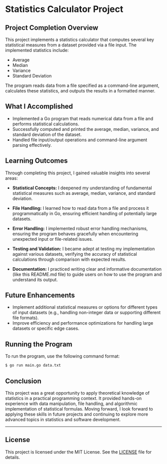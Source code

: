 # Statistics Calculator Project

## Project Completion Overview
This project implements a statistics calculator that computes several key statistical measures from a dataset provided via a file input. The implemented statistics include:

- Average
- Median
- Variance
- Standard Deviation

The program reads data from a file specified as a command-line argument, calculates these statistics, and outputs the results in a formatted manner.

## What I Accomplished
- Implemented a Go program that reads numerical data from a file and performs statistical calculations.
- Successfully computed and printed the average, median, variance, and standard deviation of the dataset.
- Handled file input/output operations and command-line argument parsing effectively.

## Learning Outcomes
Through completing this project, I gained valuable insights into several areas:

- **Statistical Concepts:** I deepened my understanding of fundamental statistical measures such as average, median, variance, and standard deviation.
  
- **File Handling:** I learned how to read data from a file and process it programmatically in Go, ensuring efficient handling of potentially large datasets.
  
- **Error Handling:** I implemented robust error handling mechanisms, ensuring the program behaves gracefully when encountering unexpected input or file-related issues.
  
- **Testing and Validation:** I became adept at testing my implementation against various datasets, verifying the accuracy of statistical calculations through comparison with expected results.
  
- **Documentation:** I practiced writing clear and informative documentation (like this README.md file) to guide users on how to use the program and understand its output.

## Future Enhancements
- Implement additional statistical measures or options for different types of input datasets (e.g., handling non-integer data or supporting different file formats).
- Improve efficiency and performance optimizations for handling large datasets or specific edge cases.

## Running the Program
To run the program, use the following command format:
```cmd
$ go run main.go data.txt
```
## Conclusion
This project was a great opportunity to apply theoretical knowledge of statistics in a practical programming context. It provided hands-on experience with data manipulation, file handling, and algorithmic implementation of statistical formulas. Moving forward, I look forward to applying these skills in future projects and continuing to explore more advanced topics in statistics and software development.

---
## License
This project is licensed under the MIT License. See the [LICENSE](LICENSE) file for details.
